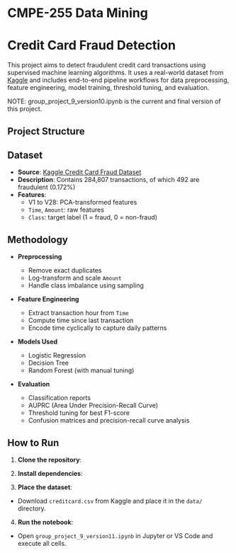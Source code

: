 # CMPE-255 Data Mining
# Credit Card Fraud Detection

This project aims to detect fraudulent credit card transactions using supervised machine learning algorithms. It uses a real-world dataset from [Kaggle](https://www.kaggle.com/datasets/mlg-ulb/creditcardfraud) and includes end-to-end pipeline workflows for data preprocessing, feature engineering, model training, threshold tuning, and evaluation.

NOTE: group_project_9_version10.ipynb is the current and final version of this project.

## Project Structure


## Dataset

- **Source**: [Kaggle Credit Card Fraud Dataset](https://www.kaggle.com/datasets/mlg-ulb/creditcardfraud)
- **Description**: Contains 284,807 transactions, of which 492 are fraudulent (0.172%)
- **Features**:
  - V1 to V28: PCA-transformed features
  - `Time`, `Amount`: raw features
  - `Class`: target label (1 = fraud, 0 = non-fraud)

## Methodology

- **Preprocessing**
  - Remove exact duplicates
  - Log-transform and scale `Amount`
  - Handle class imbalance using sampling

- **Feature Engineering**
  - Extract transaction hour from `Time`
  - Compute time since last transaction
  - Encode time cyclically to capture daily patterns

- **Models Used**
  - Logistic Regression
  - Decision Tree
  - Random Forest (with manual tuning)

- **Evaluation**
  - Classification reports
  - AUPRC (Area Under Precision-Recall Curve)
  - Threshold tuning for best F1-score
  - Confusion matrices and precision-recall curve analysis

## How to Run

1. **Clone the repository**:

2. **Install dependencies**:

3. **Place the dataset**:
- Download `creditcard.csv` from Kaggle and place it in the `data/` directory.

4. **Run the notebook**:
- Open `group_project_9_version11.ipynb` in Jupyter or VS Code and execute all cells.




